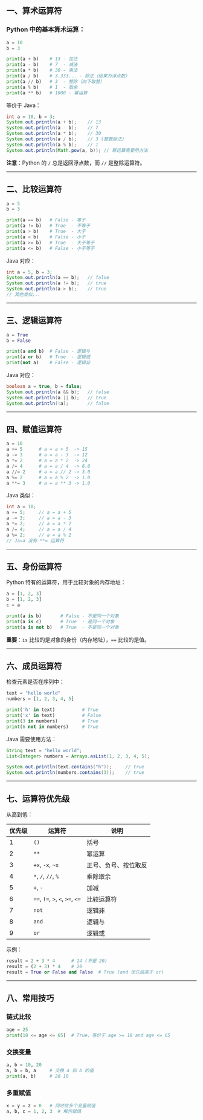 ## 一、算术运算符

### Python 中的基本算术运算：

```python
a = 10
b = 3

print(a + b)    # 13 - 加法
print(a - b)    # 7  - 减法
print(a * b)    # 30 - 乘法
print(a / b)    # 3.333... - 除法（结果为浮点数）
print(a // b)   # 3  - 整除（向下取整）
print(a % b)    # 1  - 取余
print(a ** b)   # 1000 - 幂运算
```

等价于 Java：

```java
int a = 10, b = 3;
System.out.println(a + b);    // 13
System.out.println(a - b);    // 7
System.out.println(a * b);    // 30
System.out.println(a / b);    // 3 (整数除法)
System.out.println(a % b);    // 1
System.out.println(Math.pow(a, b)); // 幂运算需要用方法
```

**注意**：Python 的 `/` 总是返回浮点数，而 `//` 是整除运算符。
* * *

## 二、比较运算符

```python
a = 5
b = 3

print(a == b)   # False - 等于
print(a != b)   # True  - 不等于
print(a > b)    # True  - 大于
print(a < b)    # False - 小于
print(a >= b)   # True  - 大于等于
print(a <= b)   # False - 小于等于
```

Java 对应：

```java
int a = 5, b = 3;
System.out.println(a == b);   // false
System.out.println(a != b);   // true
System.out.println(a > b);    // true
// 其他类似...
```

* * *

## 三、逻辑运算符

```python
a = True
b = False

print(a and b)  # False - 逻辑与
print(a or b)   # True  - 逻辑或
print(not a)    # False - 逻辑非
```

Java 对应：

```java
boolean a = true, b = false;
System.out.println(a && b);   // false
System.out.println(a || b);   // true
System.out.println(!a);       // false
```

* * *

## 四、赋值运算符

```python
a = 10
a += 5      # a = a + 5  -> 15
a -= 3      # a = a - 3  -> 12
a *= 2      # a = a * 2  -> 24
a /= 4      # a = a / 4  -> 6.0
a //= 2     # a = a // 2 -> 3.0
a %= 2      # a = a % 2  -> 1.0
a **= 3     # a = a ** 3 -> 1.0
```

Java 类似：

```java
int a = 10;
a += 5;     // a = a + 5
a -= 3;     // a = a - 3
a *= 2;     // a = a * 2
a /= 4;     // a = a / 4
a %= 2;     // a = a % 2
// Java 没有 **= 运算符
```

* * *

## 五、身份运算符

Python 特有的运算符，用于比较对象的内存地址：

```python
a = [1, 2, 3]
b = [1, 2, 3]
c = a

print(a is b)       # False - 不是同一个对象
print(a is c)       # True  - 是同一个对象
print(a is not b)   # True  - 不是同一个对象
```

**重要**：`is` 比较的是对象的身份（内存地址），`==` 比较的是值。

* * *

## 六、成员运算符

检查元素是否在序列中：

```python
text = "hello world"
numbers = [1, 2, 3, 4, 5]

print('h' in text)          # True
print('x' in text)          # False
print(3 in numbers)         # True
print(6 not in numbers)     # True
```

Java 需要使用方法：

```java
String text = "hello world";
List<Integer> numbers = Arrays.asList(1, 2, 3, 4, 5);

System.out.println(text.contains("h"));     // true
System.out.println(numbers.contains(3));    // true
```

* * *

## 七、运算符优先级

从高到低：

|优先级	|运算符	|说明	|
|---	|---	|---	|
|1	|`()`	|括号	|
|2	|`**`	|幂运算	|
|3	|`+x`, `-x`, `~x`	|正号、负号、按位取反	|
|4	|`*`, `/`, `//`, `%`	|乘除取余	|
|5	|`+`, `-`	|加减	|
|6	|`==`, `!=`, `>`, `<`, `>=`, `<=`	|比较运算符	|
|7	|`not`	|逻辑非	|
|8	|`and`	|逻辑与	|
|9	|`or`	|逻辑或	|

示例：

```python
result = 2 + 3 * 4      # 14 (不是 20)
result = (2 + 3) * 4    # 20
result = True or False and False  # True (and 优先级高于 or)
```

* * *

## 八、常用技巧

### 链式比较

```python
age = 25
print(18 <= age <= 65)  # True，等价于 age >= 18 and age <= 65
```

### 交换变量

```python
a, b = 10, 20
a, b = b, a     # 交换 a 和 b 的值
print(a, b)     # 20 10
```

### 多重赋值

```python
x = y = z = 0   # 同时给多个变量赋值
a, b, c = 1, 2, 3  # 解包赋值
```